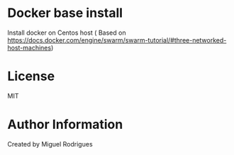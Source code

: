 # Docker base install
Install docker on Centos host ( Based on  https://docs.docker.com/engine/swarm/swarm-tutorial/#three-networked-host-machines)


# License

MIT

# Author Information

Created by Miguel Rodrigues
